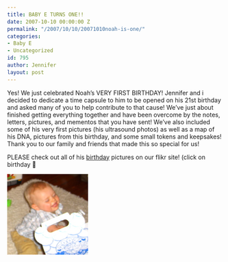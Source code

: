 ```yaml
---
title: BABY E TURNS ONE!!
date: 2007-10-10 00:00:00 Z
permalink: "/2007/10/10/20071010noah-is-one/"
categories:
- Baby E
- Uncategorized
id: 795
author: Jennifer
layout: post
---
```


Yes! We just celebrated Noah&#8217;s VERY FIRST BIRTHDAY! Jennifer and i decided to dedicate a time capsule to him to be opened on his 21st birthday and asked many of you to help contribute to that cause! We&#8217;ve just about finished getting everything together and have been overcome by the notes, letters, pictures, and mementos that you have sent! We&#8217;ve also included some of his very first pictures (his ultrasound photos) as well as a map of his DNA, pictures from this birthday, and some small tokens and keepsakes! Thank you to our family and friends that made this so special for us!

PLEASE check out all of his [birthday](http://www.flickr.com/photos/jenniferandJennifers_photos/sets/72157602349418442/ "birthday") pictures on our flikr site! (click on birthday 🙂

<img id="image190" alt="cimg2291.jpg" src="/assets/images/BABY-E-TURNS-ONE/1192011485000-missing.jpg" />
